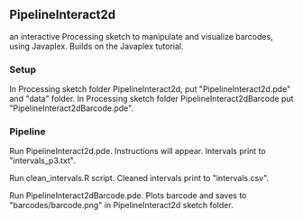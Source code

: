 ## PipelineInteract2d

an interactive Processing sketch to manipulate and visualize barcodes, using Javaplex.  Builds on the Javaplex tutorial.

### Setup

In Processing sketch folder PipelineInteract2d, put "PipelineInteract2d.pde" and "data" folder.  In Processing sketch folder PipelineInteract2dBarcode put "PipelineInteract2dBarcode.pde".

### Pipeline

Run PipelineInteract2d.pde.  Instructions will appear.  Intervals print to "intervals_p3.txt".  

Run clean_intervals.R script.  Cleaned intervals print to "intervals.csv".

Run PipelineInteract2dBarcode.pde.  Plots barcode and saves to "barcodes/barcode.png" in PipelineInteract2d sketch folder.

